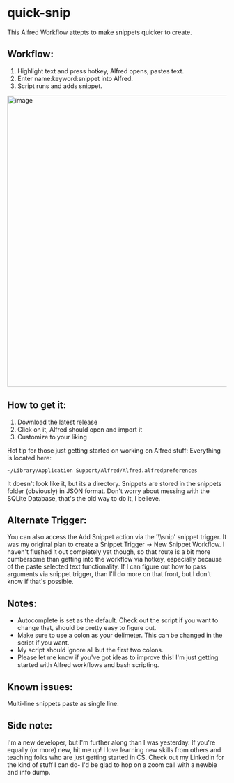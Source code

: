 # quick-snip
This Alfred Workflow attepts to make snippets quicker to create.


## Workflow:
1. Highlight text and press hotkey, Alfred opens, pastes text.
2. Enter name:keyword:snippet into Alfred.
3. Script runs and adds snippet.

<img width="667" alt="image" src="https://user-images.githubusercontent.com/19321892/110838005-d064d700-8256-11eb-9ec9-72094a4101d6.png">


## How to get it:
1. Download the latest release
2. Click on it, Alfred should open and import it
3. Customize to your liking

Hot tip for those just getting started on working on Alfred stuff:
Everything is located here:  

    ~/Library/Application Support/Alfred/Alfred.alfredpreferences
It doesn't look like it, but its a directory. Snippets are stored in the
snippets folder (obviously) in JSON format. Don't worry about messing with
the SQLite Database, that's the old way to do it, I believe.

## Alternate Trigger:
You can also access the Add Snippet action via the '\\\\snip' snippet trigger.
It was my original plan to create a Snippet Trigger -> New Snippet Workflow. 
I haven't flushed it out completely yet though, so that route is a bit more 
cumbersome than getting into the workflow via hotkey, especially because of 
the paste selected text functionality. If I can figure out how to pass 
arguments via snippet trigger, than I'll do more on that front, but I don't 
know if that's possible.

## Notes:
- Autocomplete is set as the default. Check out the script if you want to 
change that, should be pretty easy to figure out.
- Make sure to use a colon as your delimeter. This can be changed in the script if you want.
- My script should ignore all but the first two colons.
- Please let me know if you've got ideas to improve this! I'm just getting
started with Alfred workflows and bash scripting.

## Known issues:
Multi-line snippets paste as single line.

## Side note:
I'm a new developer, but I'm further along than I was yesterday. If you're equally
(or more) new, hit me up! I love learning new skills from others and teaching
folks who are just getting started in CS. Check out my LinkedIn for the kind of
stuff I can do- I'd be glad to hop on a zoom call with a newbie and info dump.
